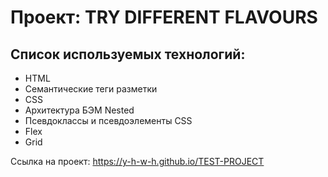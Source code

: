 
# Проект: TRY DIFFERENT FLAVOURS


## Список используемых технологий:

* HTML
* Семантические теги разметки
* CSS
* Архитектура БЭМ Nested
* Псевдоклассы и псевдоэлементы CSS
* Flex
* Grid
  

  


Ссылка на проект: 
https://y-h-w-h.github.io/TEST-PROJECT
